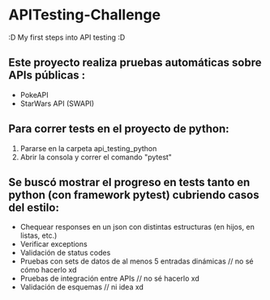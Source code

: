 # APITesting-Challenge
:D My first steps into API testing :D

## Este proyecto realiza pruebas automáticas sobre APIs públicas : 
* PokeAPI
* StarWars API (SWAPI)

## Para correr tests en el proyecto de python:
1. Pararse en la carpeta api_testing_python
2. Abrir la consola y correr el comando "pytest"


## Se buscó mostrar el progreso en tests tanto en python (con framework pytest) cubriendo casos del estilo:
* Chequear responses en un json con distintas estructuras (en hijos, en listas, etc.)
* Verificar exceptions
* Validación de status codes
* Pruebas con sets de datos de al menos 5 entradas dinámicas // no sé cómo hacerlo xd
* Pruebas de integración entre APIs // no sé hacerlo xd
* Validación de esquemas // ni idea xd